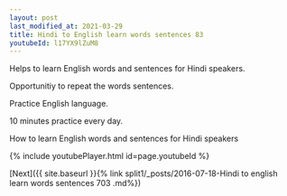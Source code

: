 ```yaml
---
layout: post
last_modified_at: 2021-03-29
title: Hindi to English learn words sentences 83 
youtubeId: l17YX9lZuM8
---
```

 
 
Helps to learn English words and sentences for Hindi speakers.

Opportunitiy to repeat the words sentences. 

Practice English language. 
 
10 minutes practice every day. 
 
How to learn English words and sentences for Hindi speakers 
 
{% include youtubePlayer.html id=page.youtubeId %}
 
 
[Next]({{ site.baseurl }}{% link  split1/_posts/2016-07-18-Hindi to english learn words sentences 703 .md%})
 
